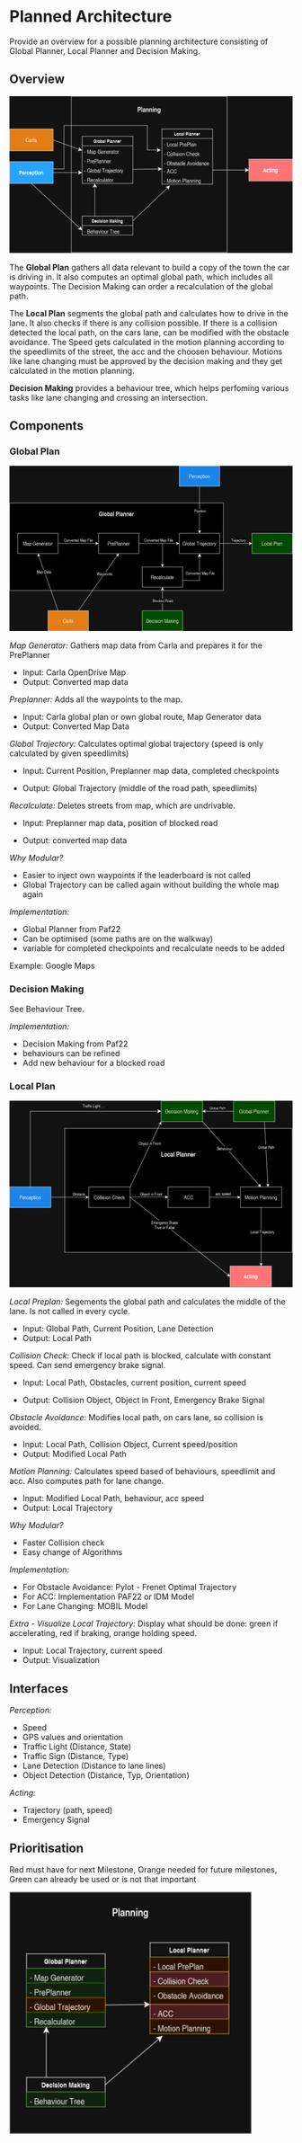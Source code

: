 # Planned Architecture

Provide  an overview for a possible planning architecture consisting of Global Planner, Local Planner and Decision Making.

## Overview

![overview](../../../00_assets/planning/overview.png)

The **Global Plan** gathers all data relevant to build a copy of the town the car is driving in. It also computes an optimal global path, which includes all waypoints. The Decision Making can order a recalculation of the global path.

The **Local Plan** segments the global path and calculates how to drive in the lane. It also checks if there is any collision possible.
If there is a collision detected the local path, on the cars lane, can be modified with the obstacle avoidance.
The Speed gets calculated in the motion planning according to the speedlimits of the street, the acc and the choosen behaviour.
Motions like lane changing must be approved by the decision making and they get calculated in the motion planning.

**Decision Making** provides a behaviour tree, which helps perfoming various tasks like lane changing and crossing an intersection.

## Components

### Global Plan

![overview](../../../00_assets/planning/Globalplan.png)

*Map Generator:* Gathers map data from Carla and prepares it for the PrePlanner

- Input: Carla OpenDrive Map
- Output: Converted map data

*Preplanner:* Adds all the waypoints to the map.

- Input: Carla global plan or own global route,
Map Generator data
- Output: Converted Map Data

*Global Trajectory:* Calculates optimal global trajectory (speed is only calculated by given speedlimits)

- Input: Current Position, Preplanner map data, completed checkpoints

- Output: Global Trajectory (middle of the road path, speedlimits)

*Recalculate:* Deletes streets from map, which are undrivable.

- Input: Preplanner map data, position of blocked road

- Output: converted map data

*Why Modular?*

- Easier to inject own waypoints if the leaderboard is not called
- Global Trajectory can be called again without building the whole map again

*Implementation:*

- Global Planner from Paf22
- Can be optimised (some paths are on the walkway)
- variable for completed checkpoints and recalculate needs to be added

Example: Google Maps

### Decision Making

See Behaviour Tree.

*Implementation:*

- Decision Making from Paf22
- behaviours can be refined
- Add new behaviour for a blocked road

### Local Plan

![Local Plan](../../../00_assets/planning/localplan.png)

*Local Preplan:* Segements the global path and calculates the middle of the lane. Is not called in every cycle.

- Input: Global Path, Current Position, Lane Detection
- Output: Local Path

*Collision Check:* Check if local path is blocked, calculate with constant speed. Can send emergency brake signal.

- Input: Local Path, Obstacles, current position, current speed

- Output: Collision Object, Object in Front, Emergency Brake Signal

*Obstacle Avoidance:* Modifies local path, on cars lane, so collision is avoided.

- Input: Local Path, Collision Object, Current speed/position
- Output: Modified Local Path

*Motion Planning:* Calculates speed based of behaviours, speedlimit and acc. Also computes path for lane change.

- Input: Modified Local Path, behaviour, acc speed
- Output: Local Trajectory

*Why Modular?*

- Faster Collision check
- Easy change of Algorithms

*Implementation:*

- For Obstacle Avoidance: Pylot - Frenet Optimal Trajectory
- For ACC: Implementation PAF22 or IDM Model
- For Lane Changing: MOBIL Model

*Extra - Visualize Local Trajectory:* Display what should be done: green if accelerating, red if braking, orange holding speed.

- Input: Local Trajectory, current speed
- Output: Visualization

## Interfaces

*Perception:*

- Speed
- GPS values and orientation
- Traffic Light (Distance, State)
- Traffic Sign (Distance, Type)
- Lane Detection (Distance to lane lines)
- Object Detection (Distance, Typ, Orientation)

*Acting:*

- Trajectory (path, speed)
- Emergency Signal

## Prioritisation

Red must have for next Milestone, Orange needed for future milestones, Green can already be used or is not that important

![prios](../../../00_assets/planning/prios.png)
